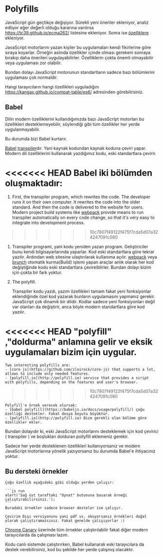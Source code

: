 
# Polyfills

JavaScript gün geçtikçe değişiyor. Sürekli yeni öneriler ekleniyor, analiz edliyor eğer değerli olduğu kararına varılırsa <https://tc39.github.io/ecma262/> listesine ekleniyor. Sonra ise [özelliklere](http://www.ecma-international.org/publications/standards/Ecma-262.htm) ekleniyor.

JavaScript motorlarını yazan kişiler bu uygulamaları kendi fikirlerine göre sıraya koyarlar. Örneğin aslında özellikler içinde olması gerekeni sonraya bırakıp daha önerileri uygulayabilirler. Özelliklerin çokta önemli olmayabilir veya uygulaması zor olabilir.

Bundan dolayı JavaScript motorunun standartların sadece bazı bölümlerini uygulaması çok normaldir.

Hangi tarayıcıların hangi özellikleri uyguladığını <https://kangax.github.io/compat-table/es6/> adresinden görebilirsiniz.

## Babel

Dilin modern özelliklerini kullandığımızda bazı JavaScript motorları bu özellikleri desteklemeyebilir, söylendiği gibi tüm özellikler her yerde uygulanmayabilir.

Bu durumda bizi Babel kurtarır.


[Babel](https://babeljs.io)  [transpiler](https://en.wikipedia.org/wiki/Source-to-source_compiler)dır. Yani kaynak kodundan kaynak koduna çeviri yapar. Modern dil özelliklerini kullanarak yazdığımız kodu, eski standartlara çevirir.

<<<<<<< HEAD
Babel iki bölümden oluşmaktadır:
=======
1. First, the transpiler program, which rewrites the code. The developer runs it on their own computer. It rewrites the code into the older standard. And then the code is delivered to the website for users. Modern project build systems like [webpack](http://webpack.github.io/) provide means to run transpiler automatically on every code change, so that it's very easy to integrate into development process.
>>>>>>> 10c7807f49122f475f7cda5d07a324247091c080

1. Transpiler programi, yani kodu yeniden yazan program. Geliştiriciler bunu kendi bilgisayarlarında yaparlar. Kod eski standartlara göre tekrar yazılır. Ardından web sitesine ulaştırılarak kullanıma açılır. [webpack](http://webpack.github.io/) veya [brunch](http://brunch.io/) otomatik kurma(Build) işlemi yapan araçlar anlık olarak her kod değiştiğinde kodu eski standartlara çevireiblirler. Bundan dolayı bizim için çokta bir fark yoktur.

2. The polyfill.

    Transpiler kodu yazdı, yazım özellikleri tamam fakat yeni fonksiyonlar eklendiğinde özel kod yazarak bunların uygulamasını yapmanız gerekir. JavaScript çok dinamik bir dildir. Kodlar sadece yeni fonksiyonları değil var olanları da değiştirir, anca böyle modern standartlara göre kod yazılır.

<<<<<<< HEAD
    "polyfill" ,"doldurma" anlamına gelir ve eksik uygulamaları bizim için uygular.
=======
    Two interesting polyfills are:
    - [core js](https://github.com/zloirock/core-js) that supports a lot, allows to include only needed features.
    - [polyfill.io](http://polyfill.io) service that provides a script with polyfills, depending on the features and user's browser.
>>>>>>> 10c7807f49122f475f7cda5d07a324247091c080

    Polyfill'e örnek verecek olursak:
    - [babel polyfill](https://babeljs.io/docs/usage/polyfill/) çoğu özelliği destekler. Fakat dosya boyutu büyüktür.
    - [polyfill.io](http://polyfill.io) Bize gerekli olan bölüme göre özellikler ekler.

Bundan dolayıdır ki, eski JavaScript motorlarını desteklemek için kod çevirici ( transpiler ) ve boşlukları dolduran pollyfill eklemeniz gerekir.

Sadece her yerde desteklenen özellikleri kullanıyorsanız ve modern JavaScript motorlarına yönelik yazıyorsanız bu durumda Babel'e ihtiyacınız yoktur.

## Bu dersteki örnekler


````Çevirim İçi
Çoğu özellik aşağıdaki gibi olduğu yerden çalışır:

```js run
alert('Sağ üst taraftaki "Oynat" butonuna basarak örneği çalıştırabilirsiniz.');
```
Buradaki örnekler sadece browser desteler ise çalışır.
````

```Çevirim Dışı
Çevirim Dışı versiyonunu yani pdf vs. okuyorsanız örnekleri doğal olarak çalıştıramazsınız. Fakat genelde çalışıyorlar :)
```

[Chrome Canary](https://www.google.com/chrome/browser/canary.html) üzerinde tüm örnekler çalıştırılabilir fakat diğer modern tarayıcılarda da çalışması lazım.

Kodu canlı sistemde çalıştırırken, Babel kullanarak eski tarayıcılara da destek verebilirsiniz, kod bu şekilde her yerde çalışmış olacaktır.
